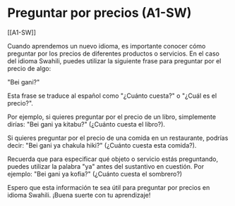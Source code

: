 # Preguntar por precios (A1-SW)

[[A1-SW]]

Cuando aprendemos un nuevo idioma, es importante conocer cómo preguntar por los precios de diferentes productos o servicios. En el caso del idioma Swahili, puedes utilizar la siguiente frase para preguntar por el precio de algo:

"Bei gani?"

Esta frase se traduce al español como "¿Cuánto cuesta?" o "¿Cuál es el precio?". 

Por ejemplo, si quieres preguntar por el precio de un libro, simplemente dirías: "Bei gani ya kitabu?" (¿Cuánto cuesta el libro?). 

Si quieres preguntar por el precio de una comida en un restaurante, podrías decir: "Bei gani ya chakula hiki?" (¿Cuánto cuesta esta comida?).

Recuerda que para especificar qué objeto o servicio estás preguntando, puedes utilizar la palabra "ya" antes del sustantivo en cuestión. Por ejemplo: "Bei gani ya kofia?" (¿Cuánto cuesta el sombrero?)

Espero que esta información te sea útil para preguntar por precios en idioma Swahili. ¡Buena suerte con tu aprendizaje!
